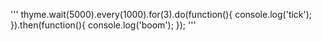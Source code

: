 '''
thyme.wait(5000).every(1000).for(3).do(function(){
	console.log('tick');
}).then(function(){
	console.log('boom');
});
'''
